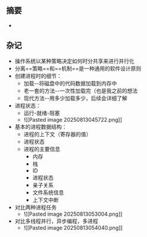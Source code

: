 ## 摘要
- 
## 杂记
- 操作系统以某种策略决定如何时分共享来进行并行化
- 分离==策略==和==机制==是一种通用的软件设计原则
- 创建进程时的细节：
	- 加载--将磁盘中的代码数据加载到内存中
	- 老一套的方法--一次性加载完（也是我之前的想法
	- 现代方法--用多少加载多少，后续会详细了解
- 进程状态：
	- 运行-就绪-阻塞
	- ![[Pasted image 20250813045722.png]]
- 基本的进程数据结构：
	- 进程的上下文（寄存器的值）
	- 进程状态
	- 进程的主要信息
		- 内存
		- 栈
		- ID
		- 进程状态
		- 亲子关系
		- 文件系统信息
		- 上下文中断
- 对比两种进程任务
	- ![[Pasted image 20250813053004.png]]
- 对比多线程并行，异步编程，多进程
	- ![[Pasted image 20250813054040.png]]